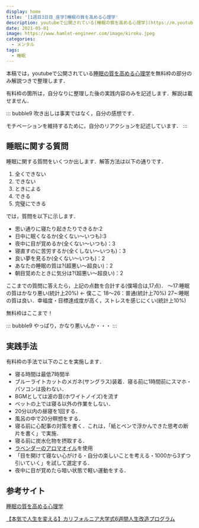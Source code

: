 ```yaml
---
display: home
title: '[1週目3日目_座学]睡眠の質を高める心理学'
description: youtubeで公開されている[睡眠の質を高める心理学](https://m.youtube.com/watch?v=3GANcWJuiCE&t=376s)を無料枠の部分のみ解説つきで整理します．
date: 2021-05-01
image: https://www.hamlet-engineer.com/image/kiroku.jpeg
categories: 
  - メンタル
tags:
  - 睡眠
---
```


本稿では，youtubeで公開されている[睡眠の質を高める心理学](https://m.youtube.com/watch?v=3GANcWJuiCE&t=376s)を無料枠の部分のみ解説つきで整理します．

<!-- more -->

有料枠の箇所は，自分なりに整理した後の実践内容のみを記述します．解説は載せません．

::: bubble9
吹き出しは事実ではなく，自分の感想です．

モチベーションを維持するために，自分のリアクションを記述しています．
:::

<!-- <span style="background-color: #ffff99;"></span> -->
<!-- <span style="color: #ff0000;"></span> -->

## 睡眠に関する質問
睡眠に関する質問をいくつか出します．解答方法は以下の通りです．
1. 全くできない
2. できない
3. ときによる
4. できる
5. 完璧にできる

では，質問を以下に示します．
- 思い通りに寝たり起きたりできるか:2
- 日中に眠くなるか(全くない〜いつも):3
- 夜中に目が覚めるか(全くない〜いつも)：3
- 寝直すのに苦労するか(全くしない〜いつも)：3
- 良い夢を見るか(全くない〜いつも)：2
- あなたの睡眠の質は?(超悪い〜超良い)：2
- 朝目覚めたときに気分は?(超悪い〜超良い)：2

ここまでの質問に答えたら，上記の点数を合計する(僕場合は,17点)．
〜17:睡眠の質はかなり悪い(統計上20%) <- 僕ここ
18〜26：普通(統計上70%)
27~:睡眠の質は良い．幸福度・目標達成度が高く，ストレスを感じにくい(統計上10%)

無料枠はここまで！

::: bubble9
やっぱり，かなり悪いんか・・・
:::


## 実践手法
有料枠の手法で以下のことを実施します．
- 寝る時間は最低7時間半
- ブルーライトカットのメガネ(サングラス)装着．寝る前に1時間前にスマホ・パソコンは扱わない．
- BGMとしては波の音(ホワイトノイズ)を流す
- ベットの上では寝る以外の作業をしない．
- 20分以内の昼寝を1回する．
- 風呂の中で20分瞑想をする．
- 寝る前に心配事の対策を書く．これは，「紙とペンで浮かんできた思考の断片を書く」で実施．
- 寝る前に炭水化物を摂取する．
- [ラベンダーのアロマオイル](https://www.amazon.co.jp/ease-%E3%82%A2%E3%83%AD%E3%83%9E%E3%82%AA%E3%82%A4%E3%83%AB-%E3%82%A8%E3%83%83%E3%82%BB%E3%83%B3%E3%82%B7%E3%83%A3%E3%83%AB%E3%82%AA%E3%82%A4%E3%83%AB-%E3%83%A9%E3%83%99%E3%83%B3%E3%83%80%E3%83%BC-AEAJ%E8%AA%8D%E5%AE%9A%E7%B2%BE%E6%B2%B9/dp/B01K1HHGKS)を使用
- 「目を開けて寝ない心がける・自分の楽しいことを考える・1000から3ずつ引いていく」を試して選定する．
- 夜中に目が覚めたら暗い状態で軽い運動をする．


## 参考サイト
[睡眠の質を高める心理学](https://m.youtube.com/watch?v=3GANcWJuiCE&t=376s)

[【本気で人生を変える】カリフォルニア大学式6週間人生改造プログラム](https://daigoblog.jp/pushing-thelimits/)